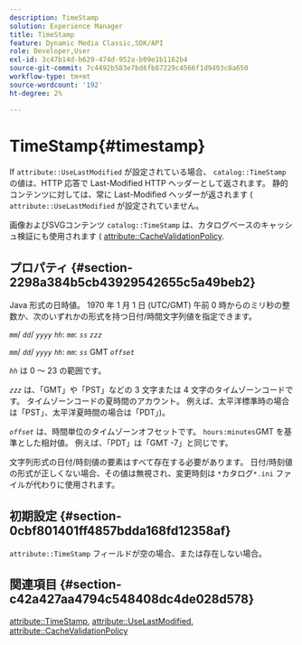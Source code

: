 ```yaml
---
description: TimeStamp
solution: Experience Manager
title: TimeStamp
feature: Dynamic Media Classic,SDK/API
role: Developer,User
exl-id: 3c47b14d-b629-474d-952a-b09e1b1162b4
source-git-commit: 7c4492b583e7bd6fb87229c4566f1d9493c8a650
workflow-type: tm+mt
source-wordcount: '192'
ht-degree: 2%

---
```


# TimeStamp{#timestamp}

If `attribute::UseLastModified` が設定されている場合、 `catalog::TimeStamp` の値は、HTTP 応答で Last-Modified HTTP ヘッダーとして返されます。 静的コンテンツに対しては、常に Last-Modified ヘッダーが返されます ( `attribute::UseLastModified` が設定されていません。

画像およびSVGコンテンツ `catalog::TimeStamp` は、カタログベースのキャッシュ検証にも使用されます ( [attribute::CacheValidationPolicy](/help/aem-is-ir-api/is-api/image-catalog/image-serving-api-ref/c-image-catalog-reference/c-attributes-reference/r-cachevalidationpolicy.md).

## プロパティ {#section-2298a384b5cb43929542655c5a49beb2}

Java 形式の日時値。 1970 年 1 月 1 日 (UTC/GMT) 午前 0 時からのミリ秒の整数か、次のいずれかの形式を持つ日付/時間文字列値を指定できます。

*`mm`*/ *`dd`*/ *`yyyy`* *`hh`*: *`mm`*: *`ss`* *`zzz`*

*`mm`*/ *`dd`*/ *`yyyy`* *`hh`*: *`mm`*: *`ss`* GMT *`offset`*

*`hh`* は 0 ～ 23 の範囲です。

*`zzz`* は、「GMT」や「PST」などの 3 文字または 4 文字のタイムゾーンコードです。 タイムゾーンコードの夏時間のアカウント。 例えば、太平洋標準時の場合は「PST」、太平洋夏時間の場合は「PDT」)。

*`offset`* は、時間単位のタイムゾーンオフセットです。 `hours:minutes`GMT を基準とした相対値。 例えば、「PDT」は「GMT -7」と同じです。

文字列形式の日付/時刻値の要素はすべて存在する必要があります。 日付/時刻値の形式が正しくない場合、その値は無視され、変更時刻は `*`カタログ`*.ini` ファイルが代わりに使用されます。

## 初期設定 {#section-0cbf801401ff4857bdda168fd12358af}

`attribute::TimeStamp` フィールドが空の場合、または存在しない場合。

## 関連項目 {#section-c42a427aa4794c548408dc4de028d578}

[attribute::TimeStamp](../../../../../../is-api/image-catalog/image-serving-api-ref/c-image-catalog-reference/c-attributes-reference/r-timestamp.md#reference-4213c599a64942ee8cb9d80696b08296), [attribute::UseLastModified](../../../../../../is-api/image-catalog/image-serving-api-ref/c-image-catalog-reference/c-attributes-reference/r-uselastmodified.md#reference-73ecc421e6864a38aec5a4775f06b8e8), [attribute::CacheValidationPolicy](../../../../../../is-api/image-catalog/image-serving-api-ref/c-image-catalog-reference/c-attributes-reference/r-cachevalidationpolicy.md#reference-e55e52fd749041718a9af69fa2027b57)
